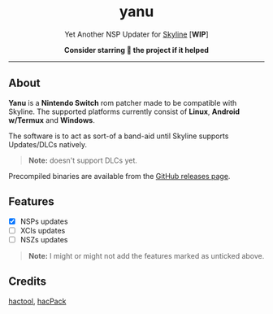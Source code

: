 <div align="center">

# yanu
Yet Another NSP Updater for [Skyline](https://github.com/skyline-emu/skyline) [**WIP**]

**Consider starring 🌟 the project if it helped**

</div align="center">

---

## About

**Yanu** is a **Nintendo Switch** rom patcher made to be compatible with Skyline. The supported platforms currently consist of **Linux**, **Android w/Termux** and **Windows**.

The software is to act as sort-of a band-aid until Skyline supports Updates/DLCs natively.

> **Note:** doesn't support DLCs yet.

Precompiled binaries are available from the [GitHub releases page](https://github.com/nozwock/yanu/releases).

## Features
- [x] NSPs updates
- [ ] XCIs updates
- [ ] NSZs updates

> **Note:** I might or might not add the features marked as unticked above.

<!-- ## Installation

- WIP -->

## Credits

[hactool](https://github.com/SciresM/hactool), [hacPack](https://github.com/The-4n/hacPack)
